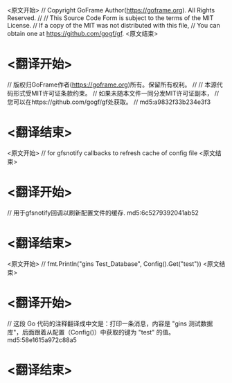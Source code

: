 
<原文开始>
// Copyright GoFrame Author(https://goframe.org). All Rights Reserved.
//
// This Source Code Form is subject to the terms of the MIT License.
// If a copy of the MIT was not distributed with this file,
// You can obtain one at https://github.com/gogf/gf.
<原文结束>

# <翻译开始>
// 版权归GoFrame作者(https://goframe.org)所有。保留所有权利。
//
// 本源代码形式受MIT许可证条款约束。
// 如果未随本文件一同分发MIT许可证副本，
// 您可以在https://github.com/gogf/gf处获取。
// md5:a9832f33b234e3f3
# <翻译结束>


<原文开始>
// for gfsnotify callbacks to refresh cache of config file
<原文结束>

# <翻译开始>
// 用于gfsnotify回调以刷新配置文件的缓存. md5:6c5279392041ab52
# <翻译结束>


<原文开始>
// fmt.Println("gins Test_Database", Config().Get("test"))
<原文结束>

# <翻译开始>
// 这段 Go 代码的注释翻译成中文是：打印一条消息，内容是 "gins 测试数据库"，后面跟着从配置（Config()）中获取的键为 "test" 的值。 md5:58e1615a972c88a5
# <翻译结束>

